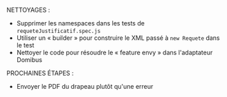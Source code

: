 NETTOYAGES :
- Supprimer les namespaces dans les tests de `requeteJustificatif.spec.js`
- Utiliser un « builder » pour construire le XML passé à `new Requete` dans le test
- Nettoyer le code pour résoudre le « feature envy » dans l'adaptateur Domibus

PROCHAINES ÉTAPES :
- Envoyer le PDF du drapeau plutôt qu'une erreur
